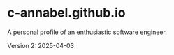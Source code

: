 # c-annabel.github.io

A personal profile of an enthusiastic software engineer. 

Version 2: 2025-04-03
